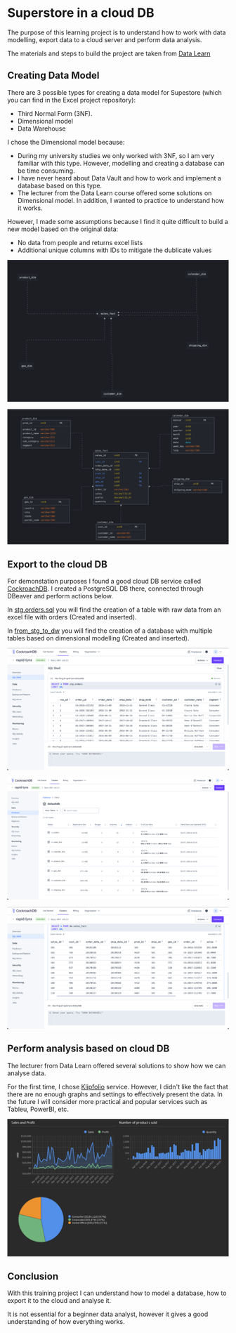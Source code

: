 # Superstore in a cloud DB

The purpose of this learning project is to understand how to work with data modelling, export data to a cloud server and perform data analysis.

The materials and steps to build the project are taken from [Data Learn](https://github.com/Data-Learn/data-engineering)

## Creating Data Model

There are 3 possible types for creating a data model for Supestore (which you can find in the Excel project repository): 
- Third Normal Form (3NF).
- Dimensional model
- Data Warehouse

I chose the Dimensional model because:
- During my university studies we only worked with 3NF, so I am very familiar with this type. However, modelling and creating a database can be time consuming.
- I have never heard about Data Vault and how to work and implement a database based on this type.
- The lecturer from the Data Learn course offered some solutions on Dimensional model. In addition, I wanted to practice to understand how it works.

However, I made some assumptions because I find it quite difficult to build a new model based on the original data:
- No data from people and returns excel lists
- Additional unique columns with IDs to mitigate the dublicate values

![conceptual model](<Screenshots/conceptual model.png>)

![physical model](<Screenshots/physical model.png>)


## Export to the cloud DB

For demonstation purposes I found a good cloud DB service called [CockroachDB](https://cockroachlabs.cloud/). I created a PostgreSQL DB there, connected through DBeaver and perform actions below.

In [stg.orders.sql](stg.orders.sql) you will find the creation of a table with raw data from an excel file with orders (Created and inserted).

In [from_stg_to_dw](from_stg_to_dw) you will find the creation of a database with multiple tables based on dimensional modelling (Created and inserted).

![raw data screenshot](Screenshots/cloud_staged_orders.png)

![dimensional model tables](Screenshots/cloud_tables.png)

![dimensional model fact table](Screenshots/cloud_fact_orders.png)

## Perform analysis based on cloud DB

The lecturer from Data Learn offered several solutions to show how we can analyse data.

For the first time, I chose [Klipfolio](https://www.klipfolio.com/) service. However, I didn't like the fact that there are no enough graphs and settings to effectively present the data. In the future I will consider more practical and popular services such as Tableu, PowerBI, etc.

![Klipfolio solution](<Screenshots/Klipfolio example.png>)


## Conclusion

With this training project I can understand how to model a database, how to export it to the cloud and analyse it. 

It is not essential for a beginner data analyst, however it gives a good understanding of how everything works. 